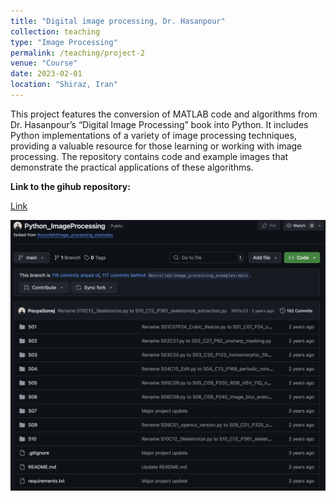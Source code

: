 ```yaml
---
title: "Digital image processing, Dr. Hasanpour"
collection: teaching
type: "Image Processing"
permalink: /teaching/project-2
venue: "Course"
date: 2023-02-01
location: "Shiraz, Iran"
---
```


This project features the conversion of MATLAB code and algorithms from Dr. Hasanpour’s “Digital Image Processing” book into Python. It includes Python implementations of a variety of image processing techniques, providing a valuable resource for those learning or working with image processing. The repository contains code and example images that demonstrate the practical applications of these algorithms.

**Link to the gihub repository:**

[Link](https://github.com/PouyaSonej/Python_ImageProcessing.git)

![images](/images/Project2.png)
